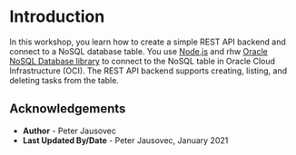 
# Introduction

In this workshop, you learn how to create a simple REST API backend and connect to a NoSQL database table. You use [Node.js](https://nodejs.org/en/) and rhw [Oracle NoSQL Database library](https://www.npmjs.com/package/oracle-nosqldb) to connect to the NoSQL table in Oracle Cloud Infrastructure (OCI). The REST API backend supports creating, listing, and deleting tasks from the table.

## Acknowledgements

- **Author** - Peter Jausovec
- **Last Updated By/Date** - Peter Jausovec, January 2021
